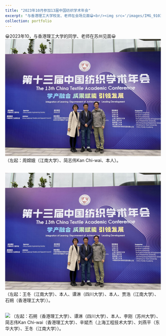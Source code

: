 ```yaml
---
title: "2023年10月参加13届中国纺织学术年会"
excerpt: "与香港理工大学校友、老师在会场见面😀<br/><img src='/images/IMG_9103.jpeg'>"
collection: portfolio
---
```


😀2023年10，与香港理工大学的同学、老师在苏州见面😀
<br/><img src='/images/IMG_9103.jpeg'>
（左起：周嫦娥（江南大学）、简志伟Kan Chi-wai、本人）。

<br/><img src='/images/IMG_9103.jpeg'>
（左起：王冬（江南大学）、本人、谭淋（四川大学）、本人、贾浩（江南大学）、石朔（香港理工大学））。

<br/><img src='/images/fangzhinianhui3.jpg'>
（左起：石朔（香港理工大学）、谭淋（四川大学）、本人、李刚（苏州大学）、简志伟Kan Chi-wai（香港理工大学）、辛斌杰（上海工程技术大学）、刘燕平（东华大学）、王冬（江南大学））。

